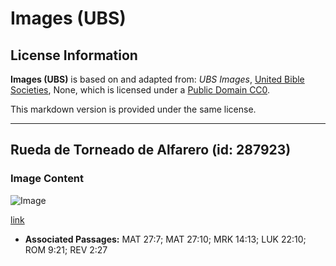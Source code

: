 # Images (UBS)

## License Information

**Images (UBS)** is based on and adapted from: _UBS Images_, [United Bible Societies](https://unitedbiblesocieties.org/), None, which is licensed under a [Public Domain CC0](https://creativecommons.org/public-domain/cc0/).

This markdown version is provided under the same license.



--------------------------------

## Rueda de Torneado de Alfarero (id: 287923)

### Image Content

![Image](https://cdn.aquifer.bible/aquifer-content/resources/Media/WEB-0340_potter_turning_wheel.jpg)

[link](https://cdn.aquifer.bible/aquifer-content/resources/Media/WEB-0340_potter_turning_wheel.jpg)

* **Associated Passages:** MAT 27:7; MAT 27:10; MRK 14:13; LUK 22:10; ROM 9:21; REV 2:27

